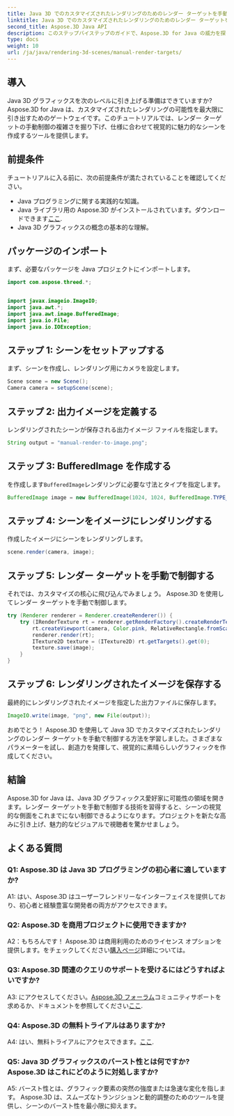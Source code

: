 ```yaml
---
title: Java 3D でのカスタマイズされたレンダリングのためのレンダー ターゲットを手動で制御する
linktitle: Java 3D でのカスタマイズされたレンダリングのためのレンダー ターゲットを手動で制御する
second_title: Aspose.3D Java API
description: このステップバイステップのガイドで、Aspose.3D for Java の威力を探ってください。レンダー ターゲットを手動で制御して、見事なカスタマイズされた Java 3D グラフィックスを実現します。
type: docs
weight: 10
url: /ja/java/rendering-3d-scenes/manual-render-targets/
---
```

## 導入

Java 3D グラフィックスを次のレベルに引き上げる準備はできていますか? Aspose.3D for Java は、カスタマイズされたレンダリングの可能性を最大限に引き出すためのゲートウェイです。このチュートリアルでは、レンダー ターゲットの手動制御の複雑さを掘り下げ、仕様に合わせて視覚的に魅力的なシーンを作成するツールを提供します。

## 前提条件

チュートリアルに入る前に、次の前提条件が満たされていることを確認してください。

- Java プログラミングに関する実践的な知識。
-  Java ライブラリ用の Aspose.3D がインストールされています。ダウンロードできます[ここ](https://releases.aspose.com/3d/java/).
- Java 3D グラフィックスの概念の基本的な理解。

## パッケージのインポート

まず、必要なパッケージを Java プロジェクトにインポートします。

```java
import com.aspose.threed.*;


import javax.imageio.ImageIO;
import java.awt.*;
import java.awt.image.BufferedImage;
import java.io.File;
import java.io.IOException;
```

## ステップ 1: シーンをセットアップする

まず、シーンを作成し、レンダリング用にカメラを設定します。

```java
Scene scene = new Scene();
Camera camera = setupScene(scene);
```

## ステップ 2: 出力イメージを定義する

レンダリングされたシーンが保存される出力イメージ ファイルを指定します。

```java
String output = "manual-render-to-image.png";
```

## ステップ 3: BufferedImage を作成する

を作成します`BufferedImage`レンダリングに必要な寸法とタイプを指定します。

```java
BufferedImage image = new BufferedImage(1024, 1024, BufferedImage.TYPE_3BYTE_BGR);
```

## ステップ 4: シーンをイメージにレンダリングする

作成したイメージにシーンをレンダリングします。

```java
scene.render(camera, image);
```

## ステップ 5: レンダー ターゲットを手動で制御する

それでは、カスタマイズの核心に飛び込んでみましょう。 Aspose.3D を使用してレンダー ターゲットを手動で制御します。

```java
try (Renderer renderer = Renderer.createRenderer()) {
    try (IRenderTexture rt = renderer.getRenderFactory().createRenderTexture(new RenderParameters(), 1, image.getWidth(), image.getHeight())) {
        rt.createViewport(camera, Color.pink, RelativeRectangle.fromScale(0, 0, 1, 1));
        renderer.render(rt);
        ITexture2D texture = (ITexture2D) rt.getTargets().get(0);
        texture.save(image);
    }
}
```

## ステップ 6: レンダリングされたイメージを保存する

最終的にレンダリングされたイメージを指定した出力ファイルに保存します。

```java
ImageIO.write(image, "png", new File(output));
```

おめでとう！ Aspose.3D を使用して Java 3D でカスタマイズされたレンダリングのレンダー ターゲットを手動で制御する方法を学習しました。さまざまなパラメーターを試し、創造力を発揮して、視覚的に素晴らしいグラフィックを作成してください。

## 結論

Aspose.3D for Java は、Java 3D グラフィックス愛好家に可能性の領域を開きます。レンダー ターゲットを手動で制御する技術を習得すると、シーンの視覚的な側面をこれまでにない制御できるようになります。プロジェクトを新たな高みに引き上げ、魅力的なビジュアルで視聴者を驚かせましょう。

## よくある質問

### Q1: Aspose.3D は Java 3D プログラミングの初心者に適していますか?

A1: はい、Aspose.3D はユーザーフレンドリーなインターフェイスを提供しており、初心者と経験豊富な開発者の両方がアクセスできます。

### Q2: Aspose.3D を商用プロジェクトに使用できますか?

 A2：もちろんです！ Aspose.3D は商用利用のためのライセンス オプションを提供します。をチェックしてください[購入ページ](https://purchase.aspose.com/buy)詳細については。

### Q3: Aspose.3D 関連のクエリのサポートを受けるにはどうすればよいですか?

 A3: にアクセスしてください。[Aspose.3D フォーラム](https://forum.aspose.com/c/3d/18)コミュニティサポートを求めるか、ドキュメントを参照してください[ここ](https://reference.aspose.com/3d/java/).

### Q4: Aspose.3D の無料トライアルはありますか?

A4: はい、無料トライアルにアクセスできます。[ここ](https://releases.aspose.com/).

### Q5: Java 3D グラフィックスのバースト性とは何ですか?Aspose.3D はこれにどのように対処しますか?

A5: バースト性とは、グラフィック要素の突然の強度または急速な変化を指します。 Aspose.3D は、スムーズなトランジションと動的調整のためのツールを提供し、シーンのバースト性を最小限に抑えます。